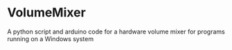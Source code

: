 # VolumeMixer
 A python script and arduino code for a hardware volume mixer for programs running on a Windows system 

